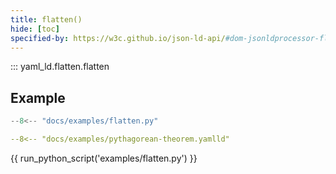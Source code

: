 ```yaml
---
title: flatten()
hide: [toc]
specified-by: https://w3c.github.io/json-ld-api/#dom-jsonldprocessor-flatten
---
```


::: yaml_ld.flatten.flatten


## Example

```python title="flatten.py"
--8<-- "docs/examples/flatten.py"
```

<div class="grid" markdown>

```yaml title="pythagorean-theorem.yamlld"
--8<-- "docs/examples/pythagorean-theorem.yamlld"
```

{{ run_python_script('examples/flatten.py') }}
</div>

